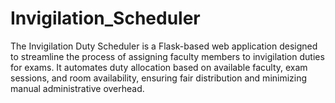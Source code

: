 # Invigilation_Scheduler
The Invigilation Duty Scheduler is a Flask-based web application designed to streamline the process of assigning faculty members to invigilation duties for exams. It automates duty allocation based on available faculty, exam sessions, and room availability, ensuring fair distribution and minimizing manual administrative overhead.
